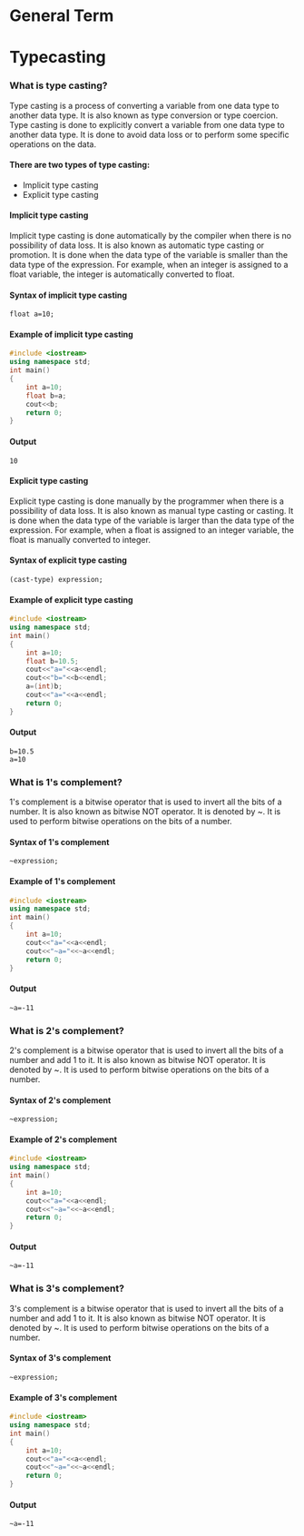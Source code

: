 # General Term
# Typecasting
### What is type casting?
Type casting is a process of converting a variable from one data type to another data type. It is also known as type conversion or type coercion. Type casting is done to explicitly convert a variable from one data type to another data type. It is done to avoid data loss or to perform some specific operations on the data.

#### There are two types of type casting:
* Implicit type casting
* Explicit type casting

#### Implicit type casting
Implicit type casting is done automatically by the compiler when there is no possibility of data loss. It is also known as automatic type casting or promotion. It is done when the data type of the variable is smaller than the data type of the expression. For example, when an integer is assigned to a float variable, the integer is automatically converted to float.

#### Syntax of implicit type casting
```float a=10;```
#### Example of implicit type casting
```c++
#include <iostream>
using namespace std;
int main()
{
    int a=10;
    float b=a;
    cout<<b;
    return 0;
}
```
#### Output
```10```
#### Explicit type casting
Explicit type casting is done manually by the programmer when there is a possibility of data loss. It is also known as manual type casting or casting. It is done when the data type of the variable is larger than the data type of the expression. For example, when a float is assigned to an integer variable, the float is manually converted to integer.

#### Syntax of explicit type casting
```(cast-type) expression;```

#### Example of explicit type casting
```c++
#include <iostream>
using namespace std;
int main()
{
    int a=10;
    float b=10.5;
    cout<<"a="<<a<<endl;
    cout<<"b="<<b<<endl;
    a=(int)b;
    cout<<"a="<<a<<endl;
    return 0;
}
```

#### Output
```a=10
b=10.5
a=10
```

### What is 1's complement?
1's complement is a bitwise operator that is used to invert all the bits of a number. It is also known as bitwise NOT operator. It is denoted by ~. It is used to perform bitwise operations on the bits of a number.

#### Syntax of 1's complement
```~expression;```

#### Example of 1's complement
```c++
#include <iostream>
using namespace std;
int main()
{
    int a=10;
    cout<<"a="<<a<<endl;
    cout<<"~a="<<~a<<endl;
    return 0;
}
```

#### Output
```a=10
~a=-11
```

### What is 2's complement?
2's complement is a bitwise operator that is used to invert all the bits of a number and add 1 to it. It is also known as bitwise NOT operator. It is denoted by ~. It is used to perform bitwise operations on the bits of a number.

#### Syntax of 2's complement
```~expression;```

#### Example of 2's complement
```c++
#include <iostream>
using namespace std;
int main()
{
    int a=10;
    cout<<"a="<<a<<endl;
    cout<<"~a="<<~a<<endl;
    return 0;
}
```

#### Output
```a=10
~a=-11
```

### What is 3's complement?
3's complement is a bitwise operator that is used to invert all the bits of a number and add 1 to it. It is also known as bitwise NOT operator. It is denoted by ~. It is used to perform bitwise operations on the bits of a number.

#### Syntax of 3's complement
```~expression;```

#### Example of 3's complement
```c++
#include <iostream>
using namespace std;
int main()
{
    int a=10;
    cout<<"a="<<a<<endl;
    cout<<"~a="<<~a<<endl;
    return 0;
}
```

#### Output
```a=10
~a=-11
```

